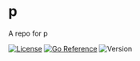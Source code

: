 # p

A repo for p

[![License](https://img.shields.io/github/license/seankhliao/p.svg?style=flat-square)](LICENSE)
[![Go Reference](https://pkg.go.dev/badge/go.seankhliao.com/p.svg)](https://pkg.go.dev/go.seankhliao.com/p)
![Version](https://img.shields.io/github/v/tag/seankhliao/p?sort=semver&style=flat-square)
